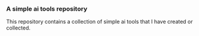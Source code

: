 ### A simple ai tools repository

This repository contains a collection of simple ai tools that I have created or collected. 
